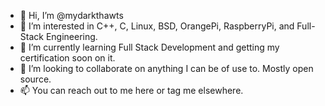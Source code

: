 - 👋 Hi, I’m @mydarkthawts
- 👀 I’m interested in C++, C, Linux, BSD, OrangePi, RaspberryPi, and Full-Stack Engineering.
- 🌱 I’m currently learning Full Stack Development and getting my certification soon on it.
- 💞️ I’m looking to collaborate on anything I can be of use to. Mostly open source.
- 📫 You can reach out to me here or tag me elsewhere.

<!---
mydarkthawts/mydarkthawts is a ✨ special ✨ repository because its `README.md` (this file) appears on your GitHub profile.
You can click the Preview link to take a look at your changes.
--->
